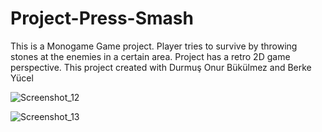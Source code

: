 # Project-Press-Smash

This is a Monogame Game project. Player tries to survive by throwing stones at the enemies in a certain area. Project has a retro 2D game perspective. This project created with Durmuş Onur Bükülmez and Berke Yücel

![Screenshot_12](https://user-images.githubusercontent.com/88538924/236849664-b4c16cc6-2cf3-4e85-af6d-8ce4128d016b.png)

![Screenshot_13](https://user-images.githubusercontent.com/88538924/236849692-7263ff14-4206-40eb-8536-97560b47936d.png)

